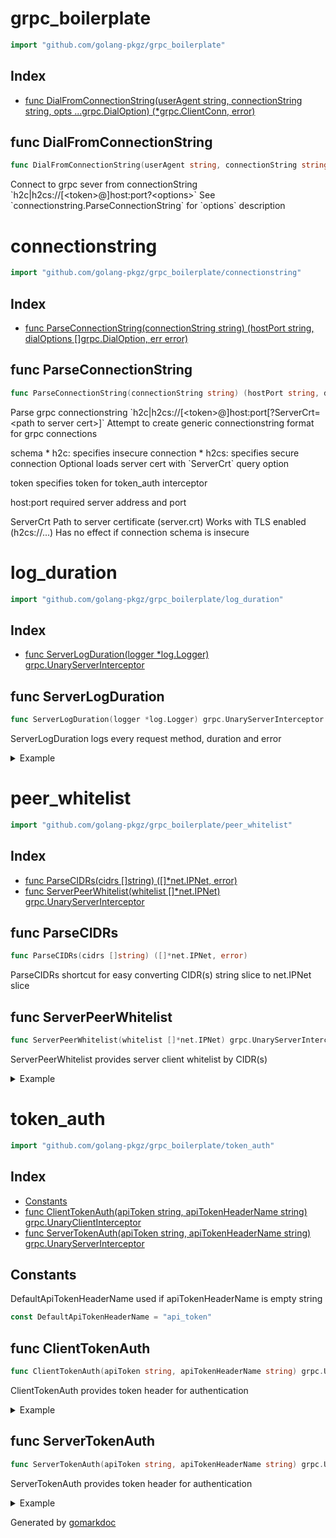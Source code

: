 <!-- Code generated by gomarkdoc. DO NOT EDIT -->

# grpc\_boilerplate

```go
import "github.com/golang-pkgz/grpc_boilerplate"
```

## Index

- [func DialFromConnectionString(userAgent string, connectionString string, opts ...grpc.DialOption) (*grpc.ClientConn, error)](<#func-dialfromconnectionstring>)


## func DialFromConnectionString

```go
func DialFromConnectionString(userAgent string, connectionString string, opts ...grpc.DialOption) (*grpc.ClientConn, error)
```

Connect to grpc sever from connectionString \`h2c|h2cs://\[\<token\>@\]host:port?\<options\>\` See \`connectionstring\.ParseConnectionString\` for \`options\` description

# connectionstring

```go
import "github.com/golang-pkgz/grpc_boilerplate/connectionstring"
```

## Index

- [func ParseConnectionString(connectionString string) (hostPort string, dialOptions []grpc.DialOption, err error)](<#func-parseconnectionstring>)


## func ParseConnectionString

```go
func ParseConnectionString(connectionString string) (hostPort string, dialOptions []grpc.DialOption, err error)
```

Parse grpc connectionstring \`h2c|h2cs://\[\<token\>@\]host:port\[?ServerCrt=\<path to server cert\>\]\` Attempt to create generic connectionstring format for grpc connections

schema \* h2c: specifies insecure connection \* h2cs: specifies secure connection Optional loads server cert with \`ServerCrt\` query option

token specifies token for token\_auth interceptor

host:port required server address and port

ServerCrt Path to server certificate \(server\.crt\) Works with TLS enabled \(h2cs://\.\.\.\) Has no effect if connection schema is insecure

# log\_duration

```go
import "github.com/golang-pkgz/grpc_boilerplate/log_duration"
```

## Index

- [func ServerLogDuration(logger *log.Logger) grpc.UnaryServerInterceptor](<#func-serverlogduration>)


## func ServerLogDuration

```go
func ServerLogDuration(logger *log.Logger) grpc.UnaryServerInterceptor
```

ServerLogDuration logs every request method\, duration and error

<details><summary>Example</summary>
<p>

```go
{
	grpcServer := grpc.NewServer(
		grpc.ChainUnaryInterceptor(
			ServerLogDuration(nil),
		),
	)
	fmt.Println(grpcServer)

}
```

</p>
</details>

# peer\_whitelist

```go
import "github.com/golang-pkgz/grpc_boilerplate/peer_whitelist"
```

## Index

- [func ParseCIDRs(cidrs []string) ([]*net.IPNet, error)](<#func-parsecidrs>)
- [func ServerPeerWhitelist(whitelist []*net.IPNet) grpc.UnaryServerInterceptor](<#func-serverpeerwhitelist>)


## func ParseCIDRs

```go
func ParseCIDRs(cidrs []string) ([]*net.IPNet, error)
```

ParseCIDRs shortcut for easy converting CIDR\(s\) string slice to net\.IPNet slice

## func ServerPeerWhitelist

```go
func ServerPeerWhitelist(whitelist []*net.IPNet) grpc.UnaryServerInterceptor
```

ServerPeerWhitelist provides server client whitelist by CIDR\(s\)

<details><summary>Example</summary>
<p>

```go
{
	whitelistNetworks, err := ParseCIDRs([]string{
		"127.0.0.1/24",
	})

	if err != nil {
		log.Fatalln("")
	}

	grpcServer := grpc.NewServer(
		grpc.ChainUnaryInterceptor(
			ServerPeerWhitelist(whitelistNetworks),
		),
	)
	fmt.Println(grpcServer)

}
```

</p>
</details>

# token\_auth

```go
import "github.com/golang-pkgz/grpc_boilerplate/token_auth"
```

## Index

- [Constants](<#constants>)
- [func ClientTokenAuth(apiToken string, apiTokenHeaderName string) grpc.UnaryClientInterceptor](<#func-clienttokenauth>)
- [func ServerTokenAuth(apiToken string, apiTokenHeaderName string) grpc.UnaryServerInterceptor](<#func-servertokenauth>)


## Constants

DefaultApiTokenHeaderName used if apiTokenHeaderName is empty string

```go
const DefaultApiTokenHeaderName = "api_token"
```

## func ClientTokenAuth

```go
func ClientTokenAuth(apiToken string, apiTokenHeaderName string) grpc.UnaryClientInterceptor
```

ClientTokenAuth provides token header for authentication

<details><summary>Example</summary>
<p>

Example client with token auth

```go
{
	conn, err := grpc.Dial(
		"localhost:50002",
		grpc.WithBlock(),
		grpc.WithInsecure(),
		grpc.WithUnaryInterceptor(ClientTokenAuth(
			"secret_token",
			"<header name or empty for default>",
		)),
	)
	if err != nil {
		log.Fatalf("dial failed: %s", err.Error())
	}
	defer conn.Close()

}
```

</p>
</details>

## func ServerTokenAuth

```go
func ServerTokenAuth(apiToken string, apiTokenHeaderName string) grpc.UnaryServerInterceptor
```

ServerTokenAuth provides token header for authentication

<details><summary>Example</summary>
<p>

Example server with token auth

```go
{
	grpcServer := grpc.NewServer(
		grpc.ChainUnaryInterceptor(
			ServerTokenAuth(
				"secret_token",
				"<header name or empty for default>",
			),
		),
	)
	fmt.Println(grpcServer)
}
```

</p>
</details>



Generated by [gomarkdoc](<https://github.com/princjef/gomarkdoc>)
